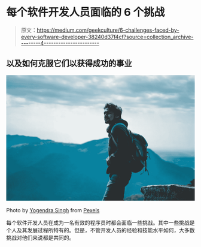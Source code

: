 # 每个软件开发人员面临的 6 个挑战

> 原文：<https://medium.com/geekculture/6-challenges-faced-by-every-software-developer-38240d37f4cf?source=collection_archive---------4----------------------->

## 以及如何克服它们以获得成功的事业

![](img/dcb6406476aab03e85b4b9702cb4e2a4.png)

Photo by [Yogendra Singh](https://www.pexels.com/@yogendras31?utm_content=attributionCopyText&utm_medium=referral&utm_source=pexels) from [Pexels](https://www.pexels.com/photo/man-wearing-jacket-carrying-a-backpack-3930029/?utm_content=attributionCopyText&utm_medium=referral&utm_source=pexels)

每个软件开发人员在成为一名有效的程序员时都会面临一些挑战。其中一些挑战是个人及其发展过程所特有的。但是，不管开发人员的经验和技能水平如何，大多数挑战对他们来说都是共同的。